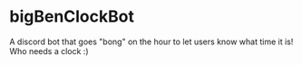 # bigBenClockBot
A discord bot that goes "bong" on the hour to let users know what time it is! Who needs a clock :)
